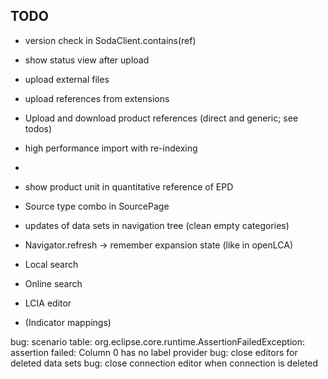 ## TODO

* version check in SodaClient.contains(ref)
* show status view after upload
* upload external files

* upload references from extensions
* Upload and download product references (direct and generic; see todos)
* high performance import with re-indexing
* 

* show product unit in quantitative reference of EPD
* Source type combo in SourcePage
* updates of data sets in navigation tree (clean empty categories)
* Navigator.refresh -> remember expansion state (like in openLCA)
* Local search
* Online search
* LCIA editor
* (Indicator mappings)

bug: scenario table: org.eclipse.core.runtime.AssertionFailedException: assertion failed: Column 0 has no label provider
bug: close editors for deleted data sets
bug: close connection editor when connection is deleted
